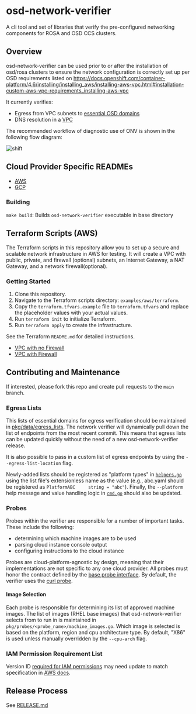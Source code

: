 # osd-network-verifier

A cli tool and set of libraries that
verify the pre-configured networking components
for ROSA and OSD CCS clusters.

## Overview

osd-network-verifier can be used prior to or after the installation
of osd/rosa clusters to ensure the network configuration
is correctly set up per OSD requirements listed on https://docs.openshift.com/container-platform/4.6/installing/installing_aws/installing-aws-vpc.html#installation-custom-aws-vpc-requirements_installing-aws-vpc

It currently verifies:
- Egress from VPC subnets to [essential OSD domains](https://docs.openshift.com/rosa/rosa_install_access_delete_clusters/rosa_getting_started_iam/rosa-aws-prereqs.html#osd-aws-privatelink-firewall-prerequisites_prerequisites)
- DNS resolution in a [VPC](https://docs.openshift.com/container-platform/4.10/installing/installing_aws/installing-aws-vpc.html)

The recommended workflow of diagnostic use of ONV is shown in the following flow diagram:

![shift](https://user-images.githubusercontent.com/87340776/168323039-ec5269a8-2cf9-44db-ab5f-e490c88d4342.jpg)

## Cloud Provider Specific READMEs
-  [AWS](docs/aws/aws.md)
-  [GCP](docs/gcp/gcp.md)

### Building
`make build`: Builds `osd-network-verifier` executable in base directory

## Terraform Scripts (AWS)

The Terraform scripts in this repository allow you
to set up a secure and scalable network infrastructure in AWS for testing.
It will create a VPC with public, private, and firewall (optional) subnets,
an Internet Gateway, a NAT Gateway, and a network firewall(optional).

### Getting Started

1. Clone this repository.
2. Navigate to the Terraform scripts directory: `examples/aws/terraform`.
3. Copy the `terraform.tfvars.example` file to `terraform.tfvars` and replace the placeholder values with your actual values.
4. Run `terraform init` to initialize Terraform.
5. Run `terraform apply` to create the infrastructure.

See the Terraform `README.md` for detailed instructions.
- [VPC with no Firewall](examples/aws/terraform/vpc/README.md)
- [VPC with Firewall](examples/aws/terraform/vpc-firewall/README.md)

## Contributing and Maintenance
If interested, please fork this repo and create pull requests to the `main` branch.

### Egress Lists

This lists of essential domains for egress verification should be maintained in [pkg/data/egress_lists](https://github.com/openshift/osd-network-verifier/tree/main/pkg/data/egress_lists). The network verifier will dynamically pull down the list of endpoints from the most recent commit. This means that egress lists can be updated quickly without the need of a new osd-network-verifier release.

It is also possible to pass in a custom list of egress endpoints by using the `--egress-list-location` flag.

Newly-added lists should be registered as "platform types" in [`helpers.go`](pkg/helpers/helpers.go#L94) using the list file's extensionless name as the value (e.g., abc.yaml should be registered as `PlatformABC     string = "abc"`). Finally, the `--platform` help message and value handling logic in [`cmd.go`](cmd/egress/cmd.go) should also be updated.

### Probes
Probes within the verifier are responsible for a number of important tasks.
These include the following:
- determining which machine images are to be used
- parsing cloud instance console output
- configuring instructions to the cloud instance

Probes are cloud-platform-agnostic by design,
meaning that their implementations are not specific to any one cloud provider.
All probes must honor the contract defined by the [base probe interface](./pkg/probes/package_probes.go).
By default, the verifier uses the [curl probe](./pkg/probes/curl/curl_json.go).

#### Image Selection

Each probe is responsible for determining its list of approved machine images.
The list of images (RHEL base images) that osd-network-verifier selects
from to run in is maintained in `pkg/probes/<probe_name>/machine_images.go`.
Which image is selected is based on the platform, region and cpu architecture type.
By default, "X86" is used unless manually overridden by the `--cpu-arch` flag.

### IAM Permission Requirement List

Version ID [required for IAM permissions](https://github.com/openshift/osd-network-verifier/blob/main/docs/aws/aws.md#iam-permissions) may need update to match specification in [AWS docs](https://docs.aws.amazon.com/IAM/latest/UserGuide/reference_policies_elements_version.html).

## Release Process

See [RELEASE.md](./RELEASE.md)